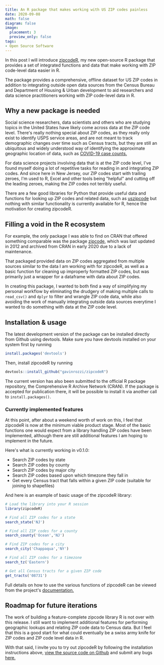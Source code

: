 ```yaml
---
title: An R package that makes working with US ZIP codes painless
date: 2020-09-08
math: false
diagram: false
image:
  placement: 3
  preview_only: false
tags:
- Open Source Software
---
```


In this post I will introduce [zipcodeR](https://gavinrozzi.github.io/zipcodeR/), my new open-source R package that provides a set of integrated functions and data that make working with ZIP code-level data easier in R.

The package provides a comprehensive, offline dataset for US ZIP codes in addition to integrating outside open data sources from the Census Bureau and Department of Housing & Urban development to aid researchers and data science practitioners working with ZIP code-level data in R.

## Why a new package is needed

Social science researchers, data scientists and others who are studying topics in the United States have likely come across data at the ZIP code level. There's really nothing special about ZIP codes, as they really only exist to identify USPS service areas, and are not meant to track demographic changes over time such as Census tracts, but they are still an ubiquitous and widely understood way of identifying the approximate geographic location of data, such as [COVID-19 case counts.](https://github.com/nychealth/coronavirus-data/blob/master/tests-by-zcta.csv)

For data science projects involving data that is at the ZIP code level, I've found myself doing a lot of repetitive tasks for reading in and integrating ZIP codes. And since here in New Jersey, our ZIP codes start with trailing zeroes, I'm used to R, Excel and other tools being "helpful" and cutting off the leading zeroes, making the ZIP codes not terribly useful.

There are a few good libraries for Python that provide useful data and functions for looking up ZIP codes and related data, such as [uszipcode](https://pypi.org/project/uszipcode/) but nothing with similar functionality is currently available for R, hence the motivation for creating zipcodeR.

## Filling a void in the R ecosystem
For example, the only package I was able to find on CRAN that offered something comparable was the package [zipcode](https://cran.r-project.org/web/packages/zipcode/index.html), which was last updated in 2012 and archived from CRAN in early 2020 due to a lack of maintenance.

That packaged provided data on ZIP codes aggregated from multiple sources similar to the data I am working with for zipcodeR, as well as a basic function for cleaning up improperly formatted ZIP codes, but was primarily just a wrapper for a dataframe with data about ZIP codes.

In creating this package, I wanted to both find a way of simplifying my personal workflow by eliminating the drudgery of making multiple calls to ```read_csv()``` and ```dplyr``` to filter and wrangle ZIP code data, while also avoiding the work of manually integrating outside data sources everytime I wanted to do something with data at the ZIP code level.

## Installation & usage
The latest development version of the package can be installed directly from Github using devtools. Make sure you have devtools installed on your system first by running 
```r  
install.packages('devtools')
```
Then, install zipcodeR by running
```r
devtools::install_github("gavinrozzi/zipcodeR")
```
The current version has also been submitted to the official R package repository, the Comprehensive R Archive Network (CRAN). If the package is accepted for publication there, it will be possible to install it via another call to ```install.packages()```.

### Currently implemented features
At this point, after about a weekend worth of work on this, I feel that zipcodeR is now at the minimum viable product stage. Most of the basic functions one would expect from a library handling ZIP codes have been implemented, although there are still additional features I am hoping to implement in the future.

Here's what is currently working in v0.1.0:

- Search ZIP codes by state
- Search ZIP codes by county
- Search ZIP codes by major city
- Search ZIP codes based upon which timezone they fall in
- Get every Census tract that falls within a given ZIP code (suitable for joining to shapefiles)

And here is an example of basic usage of the zipcodeR library:

```r
# Load the library into your R session
library(zipcodeR)

# Find all ZIP codes for a state
search_state('NJ')

# Find all ZIP codes for a county
search_county('Ocean','NJ')

# Find ZIP codes for a city
search_city('Chappaqua','NY')

# Find all ZIP codes for a timezone
search_tz('Eastern')

# Get all Census tracts for a given ZIP code
get_tracts('08731')
```

Full details on how to use the various functions of zipcodeR can be viewed from the project's [documentation.](https://gavinrozzi.github.io/zipcodeR/)

## Roadmap for future iterations
The work of building a feature-complete zipcode library R is not over with this release. I still want to implement additional features for performing geographic lookups and relating ZIP code data to Census data. But I feel that this is a good start for what could eventually be a swiss army knife for ZIP codes and ZIP code level data in R.

With that said, I invite you to try out zipcodeR by following the installation instructions above, [view the source code on Github](https://github.com/gavinrozzi/zipcodeR/) and submit any bugs [here.](https://github.com/gavinrozzi/zipcodeR/issues)